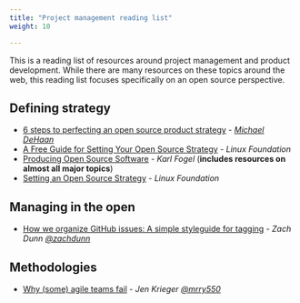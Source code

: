 ```yaml
---
title: "Project management reading list"
weight: 10

---
```


This is a reading list of resources around project management and product development.
While there are many resources on these topics around the web, this reading list focuses specifically on an open source perspective.


## Defining strategy

* [6 steps to perfecting an open source product strategy](https://opensource.com/article/17/9/demystifying-open-source-product-strategy) - _[Michael DeHaan](https://twitter.com/laserllama)_
* [A Free Guide for Setting Your Open Source Strategy](https://www.linuxfoundation.org/blog/2018/11/a-free-guide-for-setting-your-open-source-strategy/) - _Linux Foundation_
* [Producing Open Source Software](https://producingoss.com/) - _Karl Fogel_ (**includes resources on almost all major topics**)
* [Setting an Open Source Strategy](https://www.linuxfoundation.org/resources/open-source-guides/setting-an-open-source-strategy/) - _Linux Foundation_


## Managing in the open

* [How we organize GitHub issues: A simple styleguide for tagging](https://robinpowered.com/blog/best-practice-system-for-organizing-and-tagging-github-issues/) - _Zach Dunn [@zachdunn](https://github.com/zachdunn)_


## Methodologies

* [Why (some) agile teams fail](https://opensource.com/article/18/6/agile-vision-consider) - _Jen Krieger [@mrry550](https://github.com/mrry550)_
